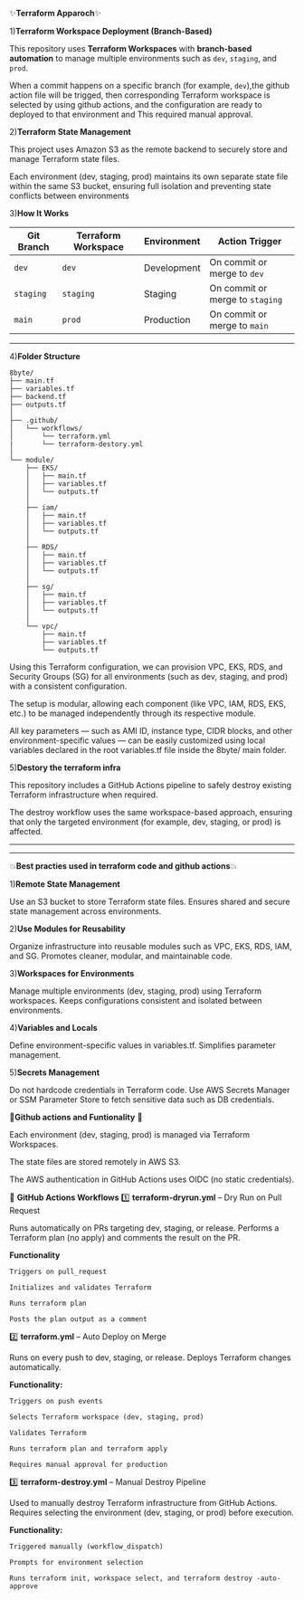 ✨**Terraform Apparoch**✨

1)**Terraform Workspace Deployment (Branch-Based)**

This repository uses **Terraform Workspaces** with **branch-based automation** to manage multiple environments such as `dev`, `staging`, and `prod`.

When a commit happens on a specific branch (for example, `dev`),the github action file will be trigged, then corresponding Terraform workspace is selected by using github actions, and the configuration are ready to deployed to that environment and This required manual approval.

2)**Terraform State Management**

This project uses Amazon S3 as the remote backend to securely store and manage Terraform state files.

Each environment (dev, staging, prod) maintains its own separate state file within the same S3 bucket, ensuring full isolation and preventing state conflicts between environments

3)**How It Works**

| Git Branch | Terraform Workspace | Environment  | Action Trigger |
|-------------|---------------------|---------------|----------------|
| `dev`       | `dev`               | Development   | On commit or merge to `dev` |
| `staging`   | `staging`           | Staging       | On commit or merge to `staging` |
| `main`      | `prod`              | Production    | On commit or merge to `main` |

---
4)**Folder Structure**

```
8byte/
├── main.tf
├── variables.tf
├── backend.tf
├── outputs.tf
│
├── .github/
│   └── workflows/
│       └── terraform.yml
|       └── terraform-destory.yml
│
└── module/
    ├── EKS/
    │   ├── main.tf
    │   ├── variables.tf
    │   └── outputs.tf
    │
    ├── iam/
    │   ├── main.tf
    │   ├── variables.tf
    │   └── outputs.tf
    │
    ├── RDS/
    │   ├── main.tf
    │   ├── variables.tf
    │   └── outputs.tf
    │
    ├── sg/
    │   ├── main.tf
    │   ├── variables.tf
    │   └── outputs.tf
    │
    └── vpc/
        ├── main.tf
        ├── variables.tf
        └── outputs.tf
```

Using this Terraform configuration, we can provision VPC, EKS, RDS, and Security Groups (SG) for all environments (such as dev, staging, and prod) with a consistent configuration.

The setup is modular, allowing each component (like VPC, IAM, RDS, EKS, etc.) to be managed independently through its respective module.

All key parameters — such as AMI ID, instance type, CIDR blocks, and other environment-specific values — can be easily customized using local variables declared in the root variables.tf file inside the 8byte/ main folder.

5)**Destory the terraform infra**

This repository includes a GitHub Actions pipeline to safely destroy existing Terraform infrastructure when required.

The destroy workflow uses the same workspace-based approach, ensuring that only the targeted environment (for example, dev, staging, or prod) is affected.

-------------------------------------------------------------------------------------------------------------------------------------------------------------
-------------------------------------------------------------------------------------------------------------------------------------------------------------

💥**Best practies used in terraform code and github actions**💥

1)**Remote State Management**

Use an S3 bucket to store Terraform state files. Ensures shared and secure state management across environments.

2)**Use Modules for Reusability**

Organize infrastructure into reusable modules such as VPC, EKS, RDS, IAM, and SG. Promotes cleaner, modular, and maintainable code.

3)**Workspaces for Environments**

Manage multiple environments (dev, staging, prod) using Terraform workspaces. Keeps configurations consistent and isolated between environments.

4)**Variables and Locals**

Define environment-specific values in variables.tf. Simplifies parameter management.

5)**Secrets Management**

Do not hardcode credentials in Terraform code. Use AWS Secrets Manager or SSM Parameter Store to fetch sensitive data such as DB credentials.


🚅**Github actions and Funtionality** 🚅


Each environment (dev, staging, prod) is managed via Terraform Workspaces.

The state files are stored remotely in AWS S3.

The AWS authentication in GitHub Actions uses OIDC (no static credentials).

🧩 **GitHub Actions Workflows**
1️⃣ **terraform-dryrun.yml** – Dry Run on Pull Request

Runs automatically on PRs targeting dev, staging, or release.
Performs a Terraform plan (no apply) and comments the result on the PR.

**Functionality**

    Triggers on pull_request
    
    Initializes and validates Terraform
    
    Runs terraform plan
    
    Posts the plan output as a comment

2️⃣ **terraform.yml** – Auto Deploy on Merge

Runs on every push to dev, staging, or release.
Deploys Terraform changes automatically.

**Functionality:**

    Triggers on push events
    
    Selects Terraform workspace (dev, staging, prod)
    
    Validates Terraform
    
    Runs terraform plan and terraform apply
    
    Requires manual approval for production

3️⃣ **terraform-destroy.yml** – Manual Destroy Pipeline

Used to manually destroy Terraform infrastructure from GitHub Actions.
Requires selecting the environment (dev, staging, or prod) before execution.

**Functionality:**

    Triggered manually (workflow_dispatch)
    
    Prompts for environment selection
    
    Runs terraform init, workspace select, and terraform destroy -auto-approve



